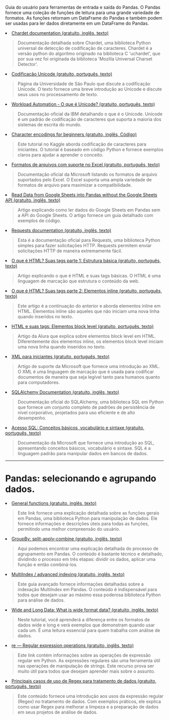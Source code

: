 
Guia do usuário para ferramentas de entrada e saída do Pandas. O Pandas fornece uma coleção de funções de leitura para uma grande variedade de formatos. As funções retornam um DataFrame do Pandas e também podem ser usadas para ler dados diretamente em um DataFrame do Pandas.
</blockquote>
</li><li><a href="https://chardet.readthedocs.io/en/latest/" rel="nofollow noopener" target="_blank">Chardet documentation (gratuito, inglês, texto)</a><blockquote>
<p>Documentação detalhada sobre Chardet, uma biblioteca Python universal de detecção de codificação de caracteres. Chardet é a versão python do algoritmo originado na biblioteca C 'uchardet', que por sua vez foi originada da biblioteca 'Mozilla Universal Charset Detector'.</p>
</blockquote>
</li><li><a href="https://www.ime.usp.br/~pf/algoritmos/apend/unicode.html#detection" rel="nofollow noopener" target="_blank">Codificação Unicode (gratuito, português, texto)</a><blockquote>
<p>Página da Universidade de São Paulo que discute a codificação Unicode. O texto fornece uma breve introdução ao Unicode e discute seus usos no processamento de texto.</p>
</blockquote>
</li><li><a href="https://www.ibm.com/docs/pt-br/workload-automation/9.3.0?topic=support-what-is-unicode" rel="nofollow noopener" target="_blank">Workload Automation - O que é Unicode? (gratuito, português, texto)</a><blockquote>
<p>Documentação oficial da IBM detalhando o que é o Unicode. Unicode é um padrão de codificação de caracteres que suporta a maioria dos sistemas de escrita do mundo.</p>
</blockquote>
</li><li><a href="https://www.kaggle.com/code/alexisbcook/character-encodings/tutorial" rel="nofollow noopener" target="_blank">Character encodings for beginners (gratuito, inglês, Código)</a><blockquote>
<p>Este tutorial no Kaggle aborda codificação de caracteres para iniciantes. O tutorial é baseado em código Python e fornece exemplos claros para ajudar a aprender o conceito.</p>
</blockquote>
</li><li><a href="https://support.microsoft.com/pt-br/office/formatos-de-arquivos-com-suporte-no-excel-0943ff2c-6014-4e8d-aaea-b83d51d46247" rel="nofollow noopener" target="_blank">Formatos de arquivos com suporte no Excel (gratuito, português, texto)</a><blockquote>
<p>Documentação oficial da Microsoft listando os formatos de arquivo suportados pelo Excel. O Excel suporta uma ampla variedade de formatos de arquivo para maximizar a compatibilidade.</p>
</blockquote>
</li><li><a href="https://towardsdatascience.com/read-data-from-google-sheets-into-pandas-without-the-google-sheets-api-5c468536550" rel="nofollow noopener" target="_blank">Read Data from Google Sheets into Pandas without the Google Sheets API (gratuito, inglês, texto)</a><blockquote>
<p>Artigo explicando como ler dados do Google Sheets em Pandas sem a API do Google Sheets. O artigo fornece um guia detalhado com exemplos de código.</p>
</blockquote>
</li><li><a href="https://requests.readthedocs.io/en/latest/" rel="nofollow noopener" target="_blank">Requests documentation (gratuito, inglês, texto)</a><blockquote>
<p>Esta é a documentação oficial para Requests, uma biblioteca Python simples para fazer solicitações HTTP. Requests permitem enviar solicitações HTTP de maneira extremamente fácil.</p>
</blockquote>
</li><li><a href="https://www.alura.com.br/artigos/o-que-e-html-suas-tags-parte-1-estrutura-basica." target="_blank" rel="noopener">O que é HTML? Suas tags parte 1: Estrutura básica (gratuito, português, texto)</a><blockquote>
<p>Artigo explicando o que é HTML e suas tags básicas. O HTML é uma linguagem de marcação que estrutura o conteúdo da web.</p>
</blockquote>
</li><li><a href="https://www.alura.com.br/artigos/o-que-e-html-suas-tags-parte-2-elementos-inline?utm_source=gnarus&amp;utm_medium=timeline" target="_blank" rel="noopener">O que é HTML? Suas tags parte 2: Elementos inline (gratuito, português, texto)</a><blockquote>
<p>Este artigo é a continuação do anterior e aborda elementos inline em HTML. Elementos inline são aqueles que não iniciam uma nova linha quando inseridos no texto.</p>
</blockquote>
</li><li><a href="https://www.alura.com.br/artigos/html-tags-elementos-block-level?utm_source=gnarus&amp;utm_medium=timeline." target="_blank" rel="noopener">HTML e suas tags: Elementos block level (gratuito, português, texto)</a><blockquote>
<p>Artigo da Alura que explica sobre elementos block level em HTML. Diferentemente dos elementos inline, os elementos block level iniciam uma nova linha quando inseridos no texto.</p>
</blockquote>
</li><li><a href="https://support.microsoft.com/pt-br/office/xml-para-iniciantes-a87d234d-4c2e-4409-9cbc-45e4eb857d44" rel="nofollow noopener" target="_blank">XML para iniciantes (gratuito, português, texto)</a><blockquote>
<p>Artigo de suporte da Microsoft que fornece uma introdução ao XML. O XML é uma linguagem de marcação que é usada para codificar documentos de maneira que seja legível tanto para humanos quanto para computadores.</p>
</blockquote>
</li><li><a href="https://www.sqlalchemy.org/" rel="nofollow noopener" target="_blank">SQLAlchemy Documentation (gratuito, inglês, texto)</a><blockquote>
<p>Documentação oficial do SQLAlchemy, uma biblioteca SQL em Python que fornece um conjunto completo de padrões de persistência de nível corporativo, projetados para uso eficiente e de alto desempenho.</p>
</blockquote>
</li><li><a href="https://support.microsoft.com/pt-br/office/acesso-sql-conceitos-b%C3%A1sicos-vocabul%C3%A1rio-e-sintaxe-444d0303-cde1-424e-9a74-e8dc3e460671" rel="nofollow noopener" target="_blank">Acesso SQL: Conceitos básicos, vocabulário e sintaxe (gratuito, português, texto)</a><blockquote>
<p>Documentação da Microsoft que fornece uma introdução ao SQL, apresentando conceitos básicos, vocabulário e sintaxe. SQL é a linguagem padrão para manipular dados em bancos de dados.</p>
</blockquote>
</li></ol>
		</div>
	</div>

---

# Pandas: selecionando e agrupando dados.


</blockquote>
</li><li><a href="https://pandas.pydata.org/docs/reference/general_functions.html" rel="nofollow noopener" target="_blank">General functions (gratuito, inglês, texto)</a><blockquote>
<p>Este link fornece uma explicação detalhada sobre as funções gerais em Pandas, uma biblioteca Python para manipulação de dados. Ele fornece informações e descrições úteis para todas as funções, permitindo uma melhor compreensão do usuário.</p>
</blockquote>
</li><li><a href="https://pandas.pydata.org/docs/reference/groupby.html" rel="nofollow noopener" target="_blank">GroupBy: split-apply-combine (gratuito, inglês, texto)</a><blockquote>
<p>Aqui podemos encontrar uma explicação detalhada do processo de agrupamento em Pandas. O conteúdo é bastante técnico e detalhado, dividindo o processo em três etapas: dividir os dados, aplicar uma função e então combiná-los.</p>
</blockquote>
</li><li><a href="https://pandas.pydata.org/docs/user_guide/advanced.html#" rel="nofollow noopener" target="_blank">MultiIndex / advanced indexing (gratuito, inglês, texto)</a><blockquote>
<p>Este guia avançado fornece informações detalhadas sobre a indexação MultiIndex em Pandas. O conteúdo é indispensável para todos que desejam usar ao máximo essa poderosa biblioteca Python para análise de dados.</p>
</blockquote>
</li><li><a href="https://www.theanalysisfactor.com/wide-and-long-data/" rel="nofollow noopener" target="_blank">Wide and Long Data: What is wide format data? (gratuito, inglês, texto)</a><blockquote>
<p>Neste tutorial, você aprenderá a diferença entre os formatos de dados wide e long e verá exemplos que demonstram quando usar cada um. É uma leitura essencial para quem trabalha com análise de dados.</p>
</blockquote>
</li><li><a href="https://docs.python.org/3/library/re.html" rel="nofollow noopener" target="_blank">re — Regular expression operations (gratuito, inglês, texto)</a><blockquote>
<p>Este link contém informações sobre as operações de expressão regular em Python. As expressões regulares são uma ferramenta útil nas operações de manipulação de strings. Este recurso prova ser muito útil para todos que desejam aprender mais sobre o assunto.</p>
</blockquote>
</li><li><a href="https://www.alura.com.br/artigos/principais-casos-uso-regex-para-tratamento-dados" target="_blank" rel="noopener">Principais casos de uso de Regex para tratamento de dados (gratuito, português, texto)</a><blockquote>
<p>Este conteúdo fornece uma introdução aos usos da expressão regular (Regex) no tratamento de dados. Com exemplos práticos, ele explica como usar Regex para melhorar a limpeza e a preparação de dados em seus projetos de análise de dados.</p>
</blockquote>
</li></ol>
		</div>
	</div>
